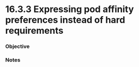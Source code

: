 # 16.3.3 Expressing pod affinity preferences instead of hard requirements

### Objective

### Notes



